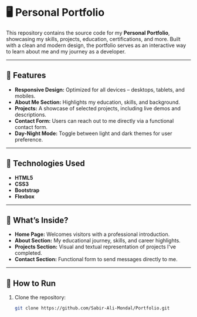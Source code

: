 # 🖥️ Personal Portfolio  

This repository contains the source code for my **Personal Portfolio**, showcasing my skills, projects, education, certifications, and more. Built with a clean and modern design, the portfolio serves as an interactive way to learn about me and my journey as a developer.

---

## 🌟 Features  
- **Responsive Design:** Optimized for all devices – desktops, tablets, and mobiles.  
- **About Me Section:** Highlights my education, skills, and background.  
- **Projects:** A showcase of selected projects, including live demos and descriptions.  
- **Contact Form:** Users can reach out to me directly via a functional contact form.  
- **Day-Night Mode:** Toggle between light and dark themes for user preference.

---

## 🔧 Technologies Used  
- **HTML5**  
- **CSS3**  
- **Bootstrap**  
- **Flexbox**  

---

## 🎯 What’s Inside?  
- **Home Page:** Welcomes visitors with a professional introduction.  
- **About Section:** My educational journey, skills, and career highlights.  
- **Projects Section:** Visual and textual representation of projects I've completed.  
- **Contact Section:** Functional form to send messages directly to me.

---

## 🚀 How to Run  
1. Clone the repository:  
   ```bash
   git clone https://github.com/Sabir-Ali-Mondal/Portfolio.git
